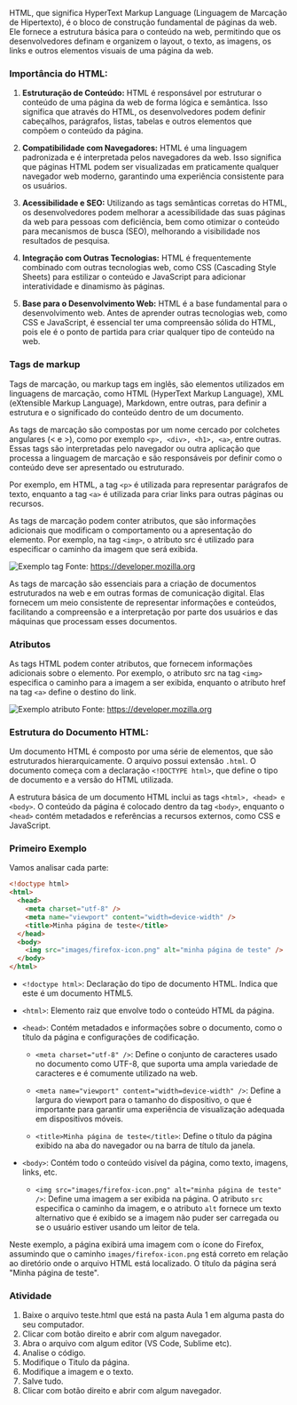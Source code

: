 HTML, que significa HyperText Markup Language (Linguagem de Marcação de Hipertexto), é o bloco de construção fundamental de páginas da web. Ele fornece a estrutura básica para o conteúdo na web, permitindo que os desenvolvedores definam e organizem o layout, o texto, as imagens, os links e outros elementos visuais de uma página da web.

### Importância do HTML:

1. **Estruturação de Conteúdo:** HTML é responsável por estruturar o conteúdo de uma página da web de forma lógica e semântica. Isso significa que através do HTML, os desenvolvedores podem definir cabeçalhos, parágrafos, listas, tabelas e outros elementos que compõem o conteúdo da página.

2. **Compatibilidade com Navegadores:** HTML é uma linguagem padronizada e é interpretada pelos navegadores da web. Isso significa que páginas HTML podem ser visualizadas em praticamente qualquer navegador web moderno, garantindo uma experiência consistente para os usuários.

3. **Acessibilidade e SEO:** Utilizando as tags semânticas corretas do HTML, os desenvolvedores podem melhorar a acessibilidade das suas páginas da web para pessoas com deficiência, bem como otimizar o conteúdo para mecanismos de busca (SEO), melhorando a visibilidade nos resultados de pesquisa.

4. **Integração com Outras Tecnologias:** HTML é frequentemente combinado com outras tecnologias web, como CSS (Cascading Style Sheets) para estilizar o conteúdo e JavaScript para adicionar interatividade e dinamismo às páginas.

5. **Base para o Desenvolvimento Web:** HTML é a base fundamental para o desenvolvimento web. Antes de aprender outras tecnologias web, como CSS e JavaScript, é essencial ter uma compreensão sólida do HTML, pois ele é o ponto de partida para criar qualquer tipo de conteúdo na web.

### Tags de markup

Tags de marcação, ou markup tags em inglês, são elementos utilizados em linguagens de marcação, como HTML (HyperText Markup Language), XML (eXtensible Markup Language), Markdown, entre outras, para definir a estrutura e o significado do conteúdo dentro de um documento.

As tags de marcação são compostas por um nome cercado por colchetes angulares (< e >), como por exemplo `<p>, <div>, <h1>, <a>`, entre outras. Essas tags são interpretadas pelo navegador ou outra aplicação que processa a linguagem de marcação e são responsáveis por definir como o conteúdo deve ser apresentado ou estruturado.

Por exemplo, em HTML, a tag `<p>` é utilizada para representar parágrafos de texto, enquanto a tag `<a>` é utilizada para criar links para outras páginas ou recursos.

As tags de marcação podem conter atributos, que são informações adicionais que modificam o comportamento ou a apresentação do elemento. Por exemplo, na tag `<img>`, o atributo src é utilizado para especificar o caminho da imagem que será exibida.

![Exemplo tag](https://developer.mozilla.org/pt-BR/docs/Learn/Getting_started_with_the_web/HTML_basics/gato-rabujento-pequeno.png)
Fonte: https://developer.mozilla.org

As tags de marcação são essenciais para a criação de documentos estruturados na web e em outras formas de comunicação digital. Elas fornecem um meio consistente de representar informações e conteúdos, facilitando a compreensão e a interpretação por parte dos usuários e das máquinas que processam esses documentos.

### Atributos

As tags HTML podem conter atributos, que fornecem informações adicionais sobre o elemento. Por exemplo, o atributo src na tag `<img>` especifica o caminho para a imagem a ser exibida, enquanto o atributo href na tag `<a>` define o destino do link.

![Exemplo atributo](https://developer.mozilla.org/pt-BR/docs/Learn/Getting_started_with_the_web/HTML_basics/gato-rabujento-atributo-pequeno.png)
Fonte: https://developer.mozilla.org

### Estrutura do Documento HTML:
Um documento HTML é composto por uma série de elementos, que são estruturados hierarquicamente. O arquivo possui extensão `.html`. O documento começa com a declaração `<!DOCTYPE html>`, que define o tipo de documento e a versão do HTML utilizada.

A estrutura básica de um documento HTML inclui as tags `<html>, <head> e <body>`. O conteúdo da página é colocado dentro da tag `<body>`, enquanto o `<head>` contém metadados e referências a recursos externos, como CSS e JavaScript.

### Primeiro Exemplo

Vamos analisar cada parte:

```html
<!doctype html>
<html>
  <head>
    <meta charset="utf-8" />
    <meta name="viewport" content="width=device-width" />
    <title>Minha página de teste</title>
  </head>
  <body>
    <img src="images/firefox-icon.png" alt="minha página de teste" />
  </body>
</html>
```

- `<!doctype html>`: Declaração do tipo de documento HTML. Indica que este é um documento HTML5.

- `<html>`: Elemento raiz que envolve todo o conteúdo HTML da página.

- `<head>`: Contém metadados e informações sobre o documento, como o título da página e configurações de codificação.

  - `<meta charset="utf-8" />`: Define o conjunto de caracteres usado no documento como UTF-8, que suporta uma ampla variedade de caracteres e é comumente utilizado na web.
  
  - `<meta name="viewport" content="width=device-width" />`: Define a largura do viewport para o tamanho do dispositivo, o que é importante para garantir uma experiência de visualização adequada em dispositivos móveis.

  - `<title>Minha página de teste</title>`: Define o título da página exibido na aba do navegador ou na barra de título da janela.

- `<body>`: Contém todo o conteúdo visível da página, como texto, imagens, links, etc.

  - `<img src="images/firefox-icon.png" alt="minha página de teste" />`: Define uma imagem a ser exibida na página. O atributo `src` especifica o caminho da imagem, e o atributo `alt` fornece um texto alternativo que é exibido se a imagem não puder ser carregada ou se o usuário estiver usando um leitor de tela.

Neste exemplo, a página exibirá uma imagem com o ícone do Firefox, assumindo que o caminho `images/firefox-icon.png` está correto em relação ao diretório onde o arquivo HTML está localizado. O título da página será "Minha página de teste".

### Atividade

1. Baixe o arquivo teste.html que está na pasta Aula 1 em alguma pasta do seu computador.
2. Clicar com botão direito e abrir com algum navegador.
3. Abra o arquivo com algum editor (VS Code, Sublime etc).
4. Analise o código.
5. Modifique o Titulo da página.
6. Modifique a imagem e o texto.
7. Salve tudo.
8. Clicar com botão direito e abrir com algum navegador.

